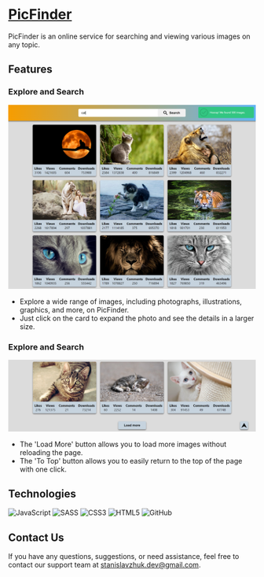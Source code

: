 # [PicFinder](https://stanislavzhuk.github.io/PicFinder/)

PicFinder is an online service for searching and viewing various images on any topic.

## Features

### Explore and Search

<img src="./assets/gallery.png" alt="Search and Gallery">

- Explore a wide range of images, including photographs, illustrations, graphics, and more, on PicFinder.
- Just click on the card to expand the photo and see the details in a larger size.

### Explore and Search

<img src="./assets/buttons.png" alt="Buttons">

- The 'Load More' button allows you to load more images without reloading the page.
- The 'To Top' button allows you to easily return to the top of the page with one click.

## Technologies

![JavaScript](https://img.shields.io/badge/javascript-%23323330.svg?style=for-the-badge&logo=javascript&logoColor=%23F7DF1E)
![SASS](https://img.shields.io/badge/SASS-hotpink.svg?style=for-the-badge&logo=SASS&logoColor=white)
![CSS3](https://img.shields.io/badge/css3-%231572B6.svg?style=for-the-badge&logo=css3&logoColor=white)
![HTML5](https://img.shields.io/badge/html5-%23E34F26.svg?style=for-the-badge&logo=html5&logoColor=white)
![GitHub](https://img.shields.io/badge/github-%23121011.svg?style=for-the-badge&logo=github&logoColor=white)

## Contact Us

If you have any questions, suggestions, or need assistance, feel free to contact our support team at stanislavzhuk.dev@gmail.com.